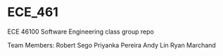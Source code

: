 # ECE_461
ECE 46100 Software Engineering class group repo

Team Members:
Robert Sego
Priyanka Pereira
Andy Lin
Ryan Marchand
